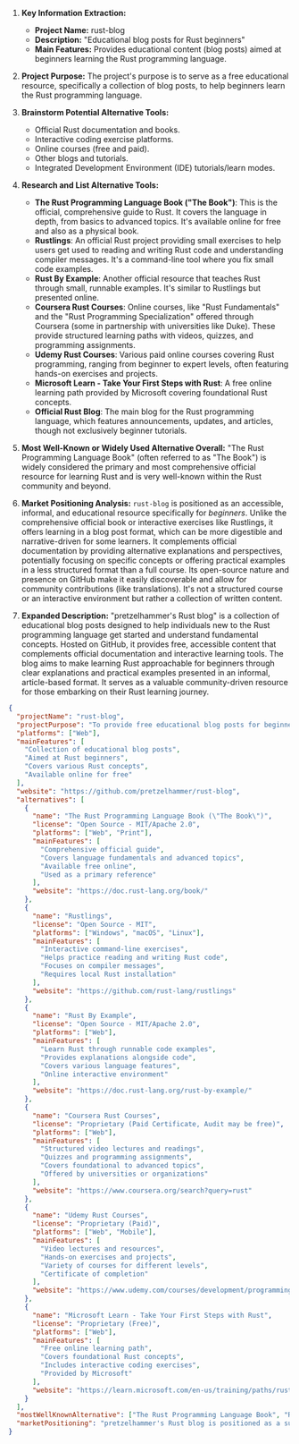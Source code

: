 1.  **Key Information Extraction:**
    *   **Project Name:** rust-blog
    *   **Description:** "Educational blog posts for Rust beginners"
    *   **Main Features:** Provides educational content (blog posts) aimed at beginners learning the Rust programming language.

2.  **Project Purpose:** The project's purpose is to serve as a free educational resource, specifically a collection of blog posts, to help beginners learn the Rust programming language.

3.  **Brainstorm Potential Alternative Tools:**
    *   Official Rust documentation and books.
    *   Interactive coding exercise platforms.
    *   Online courses (free and paid).
    *   Other blogs and tutorials.
    *   Integrated Development Environment (IDE) tutorials/learn modes.

4.  **Research and List Alternative Tools:**

    *   **The Rust Programming Language Book ("The Book")**: This is the official, comprehensive guide to Rust. It covers the language in depth, from basics to advanced topics. It's available online for free and also as a physical book.
    *   **Rustlings**: An official Rust project providing small exercises to help users get used to reading and writing Rust code and understanding compiler messages. It's a command-line tool where you fix small code examples.
    *   **Rust By Example**: Another official resource that teaches Rust through small, runnable examples. It's similar to Rustlings but presented online.
    *   **Coursera Rust Courses**: Online courses, like "Rust Fundamentals" and the "Rust Programming Specialization" offered through Coursera (some in partnership with universities like Duke). These provide structured learning paths with videos, quizzes, and programming assignments.
    *   **Udemy Rust Courses**: Various paid online courses covering Rust programming, ranging from beginner to expert levels, often featuring hands-on exercises and projects.
    *   **Microsoft Learn - Take Your First Steps with Rust**: A free online learning path provided by Microsoft covering foundational Rust concepts.
    *   **Official Rust Blog**: The main blog for the Rust programming language, which features announcements, updates, and articles, though not exclusively beginner tutorials.

5.  **Most Well-Known or Widely Used Alternative Overall:**
    "The Rust Programming Language Book" (often referred to as "The Book") is widely considered the primary and most comprehensive official resource for learning Rust and is very well-known within the Rust community and beyond.

6.  **Market Positioning Analysis:**
    `rust-blog` is positioned as an accessible, informal, and educational resource specifically for *beginners*. Unlike the comprehensive official book or interactive exercises like Rustlings, it offers learning in a blog post format, which can be more digestible and narrative-driven for some learners. It complements official documentation by providing alternative explanations and perspectives, potentially focusing on specific concepts or offering practical examples in a less structured format than a full course. Its open-source nature and presence on GitHub make it easily discoverable and allow for community contributions (like translations). It's not a structured course or an interactive environment but rather a collection of written content.

7.  **Expanded Description:**
    "pretzelhammer's Rust blog" is a collection of educational blog posts designed to help individuals new to the Rust programming language get started and understand fundamental concepts. Hosted on GitHub, it provides free, accessible content that complements official documentation and interactive learning tools. The blog aims to make learning Rust approachable for beginners through clear explanations and practical examples presented in an informal, article-based format. It serves as a valuable community-driven resource for those embarking on their Rust learning journey.

```json
{
  "projectName": "rust-blog",
  "projectPurpose": "To provide free educational blog posts for beginners learning the Rust programming language.",
  "platforms": ["Web"],
  "mainFeatures": [
    "Collection of educational blog posts",
    "Aimed at Rust beginners",
    "Covers various Rust concepts",
    "Available online for free"
  ],
  "website": "https://github.com/pretzelhammer/rust-blog",
  "alternatives": [
    {
      "name": "The Rust Programming Language Book (\"The Book\")",
      "license": "Open Source - MIT/Apache 2.0",
      "platforms": ["Web", "Print"],
      "mainFeatures": [
        "Comprehensive official guide",
        "Covers language fundamentals and advanced topics",
        "Available free online",
        "Used as a primary reference"
      ],
      "website": "https://doc.rust-lang.org/book/"
    },
    {
      "name": "Rustlings",
      "license": "Open Source - MIT",
      "platforms": ["Windows", "macOS", "Linux"],
      "mainFeatures": [
        "Interactive command-line exercises",
        "Helps practice reading and writing Rust code",
        "Focuses on compiler messages",
        "Requires local Rust installation"
      ],
      "website": "https://github.com/rust-lang/rustlings"
    },
    {
      "name": "Rust By Example",
      "license": "Open Source - MIT/Apache 2.0",
      "platforms": ["Web"],
      "mainFeatures": [
        "Learn Rust through runnable code examples",
        "Provides explanations alongside code",
        "Covers various language features",
        "Online interactive environment"
      ],
      "website": "https://doc.rust-lang.org/rust-by-example/"
    },
    {
      "name": "Coursera Rust Courses",
      "license": "Proprietary (Paid Certificate, Audit may be free)",
      "platforms": ["Web"],
      "mainFeatures": [
        "Structured video lectures and readings",
        "Quizzes and programming assignments",
        "Covers foundational to advanced topics",
        "Offered by universities or organizations"
      ],
      "website": "https://www.coursera.org/search?query=rust"
    },
    {
      "name": "Udemy Rust Courses",
      "license": "Proprietary (Paid)",
      "platforms": ["Web", "Mobile"],
      "mainFeatures": [
        "Video lectures and resources",
        "Hands-on exercises and projects",
        "Variety of courses for different levels",
        "Certificate of completion"
      ],
      "website": "https://www.udemy.com/courses/development/programming-languages/rust/"
    },
    {
      "name": "Microsoft Learn - Take Your First Steps with Rust",
      "license": "Proprietary (Free)",
      "platforms": ["Web"],
      "mainFeatures": [
        "Free online learning path",
        "Covers foundational Rust concepts",
        "Includes interactive coding exercises",
        "Provided by Microsoft"
      ],
      "website": "https://learn.microsoft.com/en-us/training/paths/rust-first-steps/"
    }
  ],
  "mostWellKnownAlternative": ["The Rust Programming Language Book", "Rustlings"],
  "marketPositioning": "pretzelhammer's Rust blog is positioned as a supplementary, accessible, and free online resource for Rust beginners. It offers educational content in a blog post format, providing alternative explanations and perspectives to official documentation and structured courses. Its format is less formal than 'The Book' and less interactive than 'Rustlings' or 'Rust By Example', making it a good option for learners who prefer reading articles or want additional resources to reinforce their understanding of specific topics."
}
```